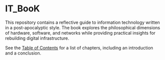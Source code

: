 # IT_BooK

This repository contains a reflective guide to information technology written in a post-apocalyptic style. The book explores the philosophical dimensions of hardware, software, and networks while providing practical insights for rebuilding digital infrastructure.

See the [Table of Contents](Table_of_Contents.md) for a list of chapters, including an introduction and a conclusion.
